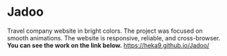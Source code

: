# Jadoo

Travel company website in bright colors.
The project was focused on smooth animations. The website is responsive, reliable, and сross-browser.
**You can see the work on the link below.**
https://heka9.github.io/Jadoo/
